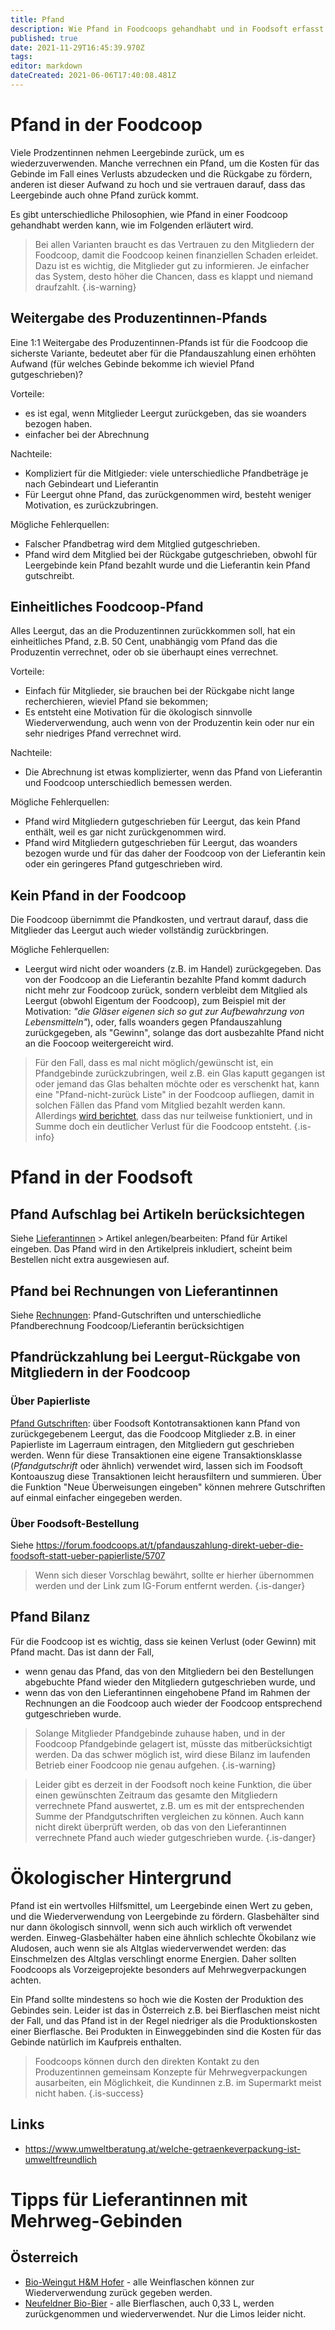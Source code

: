 ```yaml
---
title: Pfand
description: Wie Pfand in Foodcoops gehandhabt und in Foodsoft erfasst werden kann
published: true
date: 2021-11-29T16:45:39.970Z
tags: 
editor: markdown
dateCreated: 2021-06-06T17:40:08.481Z
---
```


# Pfand in der Foodcoop

Viele Prodzentinnen nehmen Leergebinde zurück, um es wiederzuverwenden. Manche verrechnen ein Pfand, um die Kosten für das Gebinde im Fall eines Verlusts abzudecken und die Rückgabe zu fördern, anderen ist dieser Aufwand zu hoch und sie vertrauen darauf, dass das Leergebinde auch ohne Pfand zurück kommt.

Es gibt unterschiedliche Philosophien, wie Pfand in einer Foodcoop gehandhabt werden kann, wie im Folgenden erläutert wird.
  
> Bei allen Varianten braucht es das Vertrauen zu den Mitgliedern der Foodcoop, damit die Foodcoop keinen finanziellen Schaden erleidet. Dazu ist es wichtig, die Mitglieder gut zu informieren. Je einfacher das System, desto höher die Chancen, dass es klappt und niemand draufzahlt.
{.is-warning}
 
## Weitergabe des Produzentinnen-Pfands
Eine 1:1 Weitergabe des Produzentinnen-Pfands ist für die Foodcoop die sicherste Variante, bedeutet aber für die Pfandauszahlung einen erhöhten Aufwand (für welches Gebinde bekomme ich wieviel Pfand gutgeschrieben)? 

Vorteile:
- es ist egal, wenn Mitglieder Leergut zurückgeben, das sie woanders bezogen haben.
- einfacher bei der Abrechnung

Nachteile:
- Kompliziert für die Mitlgieder: viele unterschiedliche Pfandbeträge je nach Gebindeart und Lieferantin
- Für Leergut ohne Pfand, das zurückgenommen wird, besteht weniger Motivation, es zurückzubringen.


Mögliche Fehlerquellen: 
- Falscher Pfandbetrag wird dem Mitglied gutgeschrieben.
- Pfand wird dem Mitglied bei der Rückgabe gutgeschrieben, obwohl für Leergebinde kein Pfand bezahlt wurde und die Lieferantin kein Pfand gutschreibt. 

## Einheitliches Foodcoop-Pfand
Alles Leergut, das an die Produzentinnen zurückkommen soll, hat ein einheitliches Pfand, z.B. 50 Cent, unabhängig vom Pfand das die Produzentin verrechnet, oder ob sie überhaupt eines verrechnet. 

Vorteile: 
- Einfach für Mitglieder, sie brauchen bei der  Rückgabe nicht lange recherchieren, wieviel Pfand sie bekommen;  
- Es entsteht eine Motivation für die ökologisch sinnvolle Wiederverwendung, auch wenn von der Produzentin kein oder nur ein sehr niedriges Pfand verrechnet wird. 

Nachteile:
- Die Abrechnung ist etwas komplizierter, wenn das Pfand von Lieferantin und Foodcoop unterschiedlich bemessen werden.

Mögliche Fehlerquellen: 
- Pfand wird Mitgliedern gutgeschrieben für Leergut, das kein Pfand enthält, weil es gar nicht zurückgenommen wird. 
- Pfand wird Mitgliedern gutgeschrieben für Leergut, das woanders bezogen wurde und für das daher der Foodcoop von der Lieferantin kein oder ein geringeres Pfand gutgeschrieben wird.

## Kein Pfand in der Foodcoop
Die Foodcoop übernimmt die Pfandkosten, und vertraut darauf, dass die Mitglieder das Leergut auch wieder vollständig zurückbringen. 

Mögliche Fehlerquellen: 
- Leergut wird nicht oder woanders (z.B. im Handel) zurückgegeben. Das von der Foodcoop an die Lieferantin bezahlte Pfand kommt dadurch nicht mehr zur Foodcoop zurück, sondern verbleibt dem Mitglied als Leergut (obwohl Eigentum der Foodcoop), zum Beispiel mit der Motivation: *"die Gläser eigenen sich so gut zur Aufbewahrzung von Lebensmitteln"*), oder, falls woanders gegen Pfandauszahlung zurückgegeben, als "Gewinn", solange das dort ausbezahlte Pfand nicht an die Foocoop weitergereicht wird.

> Für den Fall, dass es mal nicht möglich/gewünscht ist, ein Pfandgebinde zurückzubringen, weil z.B. ein Glas kaputt gegangen ist oder jemand das Glas behalten möchte oder es verschenkt hat, kann eine "Pfand-nicht-zurück Liste" in der Foodcoop aufliegen, damit in solchen Fällen das Pfand vom Mitglied bezahlt werden kann. Allerdings [wird berichtet](https://forum.foodcoops.at/t/pfandauszahlung-direkt-ueber-die-foodsoft-statt-ueber-papierliste/5707/2), dass das nur teilweise funktioniert, und in Summe doch ein deutlicher Verlust für die Foodcoop entsteht.
{.is-info}


# Pfand in der Foodsoft

## Pfand Aufschlag bei Artikeln berücksichtegen
Siehe [Lieferantinnen](/de/documentation/admin/suppliers) > Artikel anlegen/bearbeiten: Pfand für Artikel eingeben.
Das Pfand wird in den Artikelpreis inkludiert, scheint beim Bestellen nicht extra ausgewiesen auf.

## Pfand bei Rechnungen von Lieferantinnen
Siehe [Rechnungen](/de/documentation/admin/finances/invoices): Pfand-Gutschriften und unterschiedliche Pfandberechnung Foodcoop/Lieferantin berücksichtigen

## Pfandrückzahlung bei Leergut-Rückgabe von Mitgliedern in der Foodcoop

### Über Papierliste
[Pfand Gutschriften](/de/documentation/admin/finances/accounts): über Foodsoft Kontotransaktionen kann Pfand von zurückgegebenem Leergut, das die Foodcoop Mitglieder z.B. in einer Papierliste im Lagerraum eintragen, den Mitgliedern gut geschrieben werden. Wenn für diese Transaktionen eine eigene Transaktionsklasse (*Pfandgutschrift* oder ähnlich) verwendet wird, lassen sich im Foodsoft Kontoauszug diese Transaktionen leicht herausfiltern und summieren. Über die Funktion "Neue Überweisungen eingeben" können mehrere Gutschriften auf einmal einfacher eingegeben werden.

### Über Foodsoft-Bestellung
Siehe https://forum.foodcoops.at/t/pfandauszahlung-direkt-ueber-die-foodsoft-statt-ueber-papierliste/5707

> Wenn sich dieser Vorschlag bewährt, sollte er hierher übernommen werden und der Link zum IG-Forum entfernt werden.
{.is-danger}


## Pfand Bilanz
Für die Foodcoop ist es wichtig, dass sie keinen Verlust (oder Gewinn) mit Pfand macht. Das ist dann der Fall, 
- wenn genau das Pfand, das von den Mitgliedern bei den Bestellungen abgebuchte Pfand wieder den Mitgliedern gutgeschrieben wurde, und
- wenn das von den Lieferantinnen eingehobene Pfand im Rahmen der Rechnungen an die Foodcoop auch wieder der Foodcoop entsprechend gutgeschrieben wurde.

> Solange Mitglieder Pfandgebinde zuhause haben, und in der Foodcoop Pfandgebinde gelagert ist, müsste das mitberücksichtigt werden. Da das schwer möglich ist, wird diese Bilanz im laufenden Betrieb einer Foodcoop nie genau aufgehen.
{.is-warning}


> Leider gibt es derzeit in der Foodsoft noch keine Funktion, die über einen gewünschten Zeitraum das gesamte den Mitgliedern verrechnete Pfand auswertet, z.B. um es mit der entsprechenden Summe der Pfandgutschriften vergleichen zu können. Auch kann nicht direkt überprüft werden, ob das von den Lieferantinnen verrechnete Pfand auch wieder gutgeschrieben wurde.
{.is-danger}


# Ökologischer Hintergrund

Pfand ist ein wertvolles Hilfsmittel, um Leergebinde einen Wert zu geben, und die Wiederverwendung von Leergebinde zu fördern. Glasbehälter sind nur dann ökologisch sinnvoll, wenn sich auch wirklich oft verwendet werden. Einweg-Glasbehälter haben eine ähnlich schlechte Ökobilanz wie Aludosen, auch wenn sie als Altglas wiederverwendet werden: das Einschmelzen des Altglas verschlingt enorme Energien. Daher sollten Foodcoops als Vorzeigeprojekte besonders auf Mehrwegverpackungen achten. 

Ein Pfand sollte mindestens so hoch wie die Kosten der Produktion des Gebindes sein. Leider ist das in Österreich z.B. bei Bierflaschen meist nicht der Fall, und das Pfand ist in der Regel niedriger als die Produktionskosten einer Bierflasche. Bei Produkten in Einweggebinden sind die Kosten für das Gebinde natürlich im Kaufpreis enthalten. 

> Foodcoops können durch den direkten Kontakt zu den Produzentinnen gemeinsam Konzepte für Mehrwegverpackungen ausarbeiten, ein Möglichkeit, die Kundinnen z.B. im Supermarkt meist nicht haben. 
{.is-success}




## Links
- https://www.umweltberatung.at/welche-getraenkeverpackung-ist-umweltfreundlich

# Tipps für Lieferantinnen mit Mehrweg-Gebinden

## Österreich
- [Bio-Weingut H&M Hofer](https://www.weinguthofer.com/) - alle Weinflaschen können zur Wiederverwendung zurück gegeben werden.
- [Neufeldner Bio-Bier](https://biobrauerei.at/) - alle Bierflaschen, auch 0,33 L, werden zurückgenommen und wiederverwendet. Nur die Limos leider nicht.